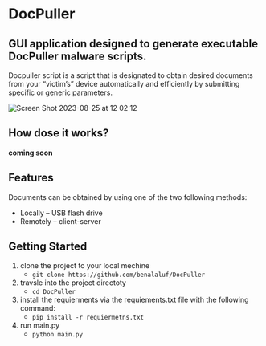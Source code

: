 # DocPuller
## GUI application designed to generate executable DocPuller malware scripts. 
Docpuller script is a script that is designated to obtain desired documents from your “victim’s” device automatically and efficiently by submitting specific or generic parameters.     

![Screen Shot 2023-08-25 at 12 02 12](https://github.com/benalaluf/DocPuller/assets/94129183/c1df8645-f820-4687-bda7-d1973bb45a16)

## How dose it works?
**coming soon**

## Features

Documents can be obtained by using one of the two following methods:

*	Locally – USB flash drive
*	Remotely – client-server

## Getting Started
1. clone the project to your local mechine
   - `git clone https://github.com/benalaluf/DocPuller`
2. travsle into the project directoty
   - `cd DocPuller`
3. install the requierments via the requiements.txt file with the following command:
   - `pip install -r requiermetns.txt`
4. run main.py
   - `python main.py`
